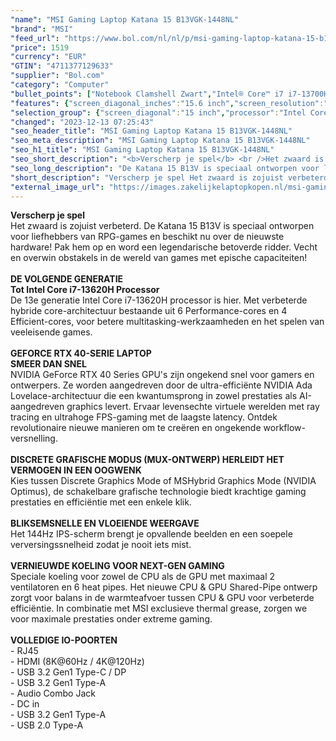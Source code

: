 ```yaml
---
"name": "MSI Gaming Laptop Katana 15 B13VGK-1448NL"
"brand": "MSI"
"feed_url": "https://www.bol.com/nl/nl/p/msi-gaming-laptop-katana-15-b13vgk-1448nl/9300000155894930"
"price": 1519
"currency": "EUR"
"GTIN": "4711377129633"
"supplier": "Bol.com"
"category": "Computer"
"bullet_points": ["Notebook Clamshell Zwart","Intel® Core™ i7 i7-13700H","39,6 cm (15.6\") Full HD 1920 x 1080 Pixels","16 GB DDR5-SDRAM 5200 MHz 2 x 8 GB","1 TB SSD","NVIDIA GeForce RTX 4070 8 GB Intel Iris Xe Graphics","Wi-Fi 6 (802.11ax) Bluetooth 5.2","53,5 Wh 240 W","Windows 11 Home"]
"features": {"screen_diagonal_inches":"15.6 inch","screen_resolution":"1920 x 1080 Pixels","processor_family":"Intel® Core™ i7","memory_size":"16 GB","memory_type":"DDR5-SDRAM","total_storage_space":"1 TB","graphics_card":"NVIDIA GeForce RTX 4070","graphics_memory_size":"8 GB","operating_system":"Windows 11 Home","battery_capacity":"53,5 Wh","width":"359 mm","depth":"259 mm","height":"24,9 mm","weight":"2,25 kg","purpose_laptop":"Gaming"}
"selection_group": {"screen_diagonal":"15 inch","processor":"Intel Core i7","changed_price_past_3_days":false,"product_family":"Katana"}
"changed": "2023-12-13 07:25:43"
"seo_header_title": "MSI Gaming Laptop Katana 15 B13VGK-1448NL"
"seo_meta_description": "MSI Gaming Laptop Katana 15 B13VGK-1448NL"
"seo_h1_title": "MSI Gaming Laptop Katana 15 B13VGK-1448NL"
"seo_short_description": "<b>Verscherp je spel</b> <br />Het zwaard is zojuist verbeterd."
"seo_long_description": "De Katana 15 B13V is speciaal ontworpen voor liefhebbers van RPG-games en beschikt nu over de nieuwste hardware! Pak hem op en word een legendarische betoverde ridder. Vecht en overwin obstakels in de wereld van games met epische capaciteiten! <br /> <br /> <b>DE VOLGENDE GENERATIE</b> <br /> <b>Tot Intel Core i7-13620H Processor</b> <br />De 13e generatie Intel Core i7-13620H processor is hier. Met verbeterde hybride core-architectuur bestaande uit 6 Performance-cores en 4 Efficient-cores, voor betere multitasking-werkzaamheden en het spelen van veeleisende games. <br /> <br /> <b>GEFORCE RTX 40-SERIE LAPTOP</b> <br /> <b>SMEER DAN SNEL</b> <br />NVIDIA GeForce RTX 40 Series GPU's zijn ongekend snel voor gamers en ontwerpers. Ze worden aangedreven door de ultra-efficiënte NVIDIA Ada Lovelace-architectuur die een kwantumsprong in zowel prestaties als AI-aangedreven graphics levert. Ervaar levensechte virtuele werelden met ray tracing en ultrahoge FPS-gaming met de laagste latency. Ontdek revolutionaire nieuwe manieren om te creëren en ongekende workflow-versnelling. <br /> <br /> <b>DISCRETE GRAFISCHE MODUS (MUX-ONTWERP) HERLEIDT HET VERMOGEN IN EEN OOGWENK</b> <br />Kies tussen Discrete Graphics Mode of MSHybrid Graphics Mode (NVIDIA Optimus), de schakelbare grafische technologie biedt krachtige gaming prestaties en efficiëntie met een enkele klik. <br /> <br /> <b>BLIKSEMSNELLE EN VLOEIENDE WEERGAVE</b> <br />Het 144Hz IPS-scherm brengt je opvallende beelden en een soepele verversingssnelheid zodat je nooit iets mist. <br /> <br /> <b>VERNIEUWDE KOELING VOOR NEXT-GEN GAMING</b> <br />Speciale koeling voor zowel de CPU als de GPU met maximaal 2 ventilatoren en 6 heat pipes. Het nieuwe CPU & GPU Shared-Pipe ontwerp zorgt voor balans in de warmteafvoer tussen CPU & GPU voor verbeterde efficiëntie. In combinatie met MSI exclusieve thermal grease, zorgen we voor maximale prestaties onder extreme gaming. <br /> <br /> <b>VOLLEDIGE IO-POORTEN</b> <br />- RJ45 <br />- HDMI (8K@60Hz / 4K@120Hz) <br />- USB 3. 2 Gen1 Type-C / DP <br />- USB 3. 2 Gen1 Type-A <br />- Audio Combo Jack <br />- DC in <br />- USB 3. 2 Gen1 Type-A <br />- USB 2. 0 Type-A"
"short_description": "Verscherp je spel Het zwaard is zojuist verbeterd. De Katana 15 B13V is speciaal ontworpen voor liefhebbers van RPG-games en beschikt nu over de nieuwste hardware! Pak hem op en word een legendarische betoverde ridder. Vecht en overwin obstakels in de wereld van games met epische capaciteiten! DE VOLGENDE GENERATIE Tot Intel Core i7-13620H Processor De 13e generatie Intel Core i7-13620H processor is hier. Met verbeterde hybride core-architectuur bestaande uit 6 Performance-cores en 4 Efficient-cores, voor betere multitasking-werkzaamheden en het spelen van veeleisende games. GEFORCE RTX 40-SERIE LAPTOP SMEER DAN SNEL NVIDIA GeForce RTX 40 Series GPU's zijn ongekend snel voor gamers en ontwerpers. Ze worden aangedreven door de ultra-efficiënte NVIDIA Ada Lovelace-architectuur die een kwantumsprong in zowel prestaties als AI-aangedreven graphics levert. Ervaar levensechte virtuele werelden met ray tracing en ultrahoge FPS-gaming met de laagste latency. Ontdek revolutionaire nieuwe manieren om te creëren en ongekende workflow-versnelling. DISCRETE GRAFISCHE MODUS (MUX-ONTWERP) HERLEIDT HET VERMOGEN IN EEN OOGWENK Kies tussen Discrete Graphics Mode of MSHybrid Graphics Mode (NVIDIA Optimus), de schakelbare grafische technologie biedt krachtige gaming prestaties en efficiëntie met een enkele klik. BLIKSEMSNELLE EN VLOEIENDE WEERGAVE Het 144Hz IPS-scherm brengt je opvallende beelden en een soepele verversingssnelheid zodat je nooit iets mist. VERNIEUWDE KOELING VOOR NEXT-GEN GAMING Speciale koeling voor zowel de CPU als de GPU met maximaal 2 ventilatoren en 6 heat pipes. Het nieuwe CPU & GPU Shared-Pipe ontwerp zorgt voor balans in de warmteafvoer tussen CPU & GPU voor verbeterde efficiëntie. In combinatie met MSI exclusieve thermal grease, zorgen we voor maximale prestaties onder extreme gaming. VOLLEDIGE IO-POORTEN - RJ45 - HDMI (8K@60Hz / 4K@120Hz) - USB 3.2 Gen1 Type-C / DP - USB 3.2 Gen1 Type-A - Audio Combo Jack - DC in - USB 3.2 Gen1 Type-A - USB 2.0 Type-A"
"external_image_url": "https://images.zakelijkelaptopkopen.nl/msi-gaming-laptop-katana-15-b13vgk-1448nl.webp"
---
```


<b>Verscherp je spel</b> <br />Het zwaard is zojuist verbeterd. De Katana 15 B13V is speciaal ontworpen voor liefhebbers van RPG-games en beschikt nu over de nieuwste hardware! Pak hem op en word een legendarische betoverde ridder. Vecht en overwin obstakels in de wereld van games met epische capaciteiten! <br /> <br /> <b>DE VOLGENDE GENERATIE</b> <br /> <b>Tot Intel Core i7-13620H Processor</b> <br />De 13e generatie Intel Core i7-13620H processor is hier. Met verbeterde hybride core-architectuur bestaande uit 6 Performance-cores en 4 Efficient-cores, voor betere multitasking-werkzaamheden en het spelen van veeleisende games. <br /> <br /> <b>GEFORCE RTX 40-SERIE LAPTOP</b> <br /> <b>SMEER DAN SNEL</b> <br />NVIDIA GeForce RTX 40 Series GPU's zijn ongekend snel voor gamers en ontwerpers. Ze worden aangedreven door de ultra-efficiënte NVIDIA Ada Lovelace-architectuur die een kwantumsprong in zowel prestaties als AI-aangedreven graphics levert. Ervaar levensechte virtuele werelden met ray tracing en ultrahoge FPS-gaming met de laagste latency. Ontdek revolutionaire nieuwe manieren om te creëren en ongekende workflow-versnelling. <br /> <br /> <b>DISCRETE GRAFISCHE MODUS (MUX-ONTWERP) HERLEIDT HET VERMOGEN IN EEN OOGWENK</b> <br />Kies tussen Discrete Graphics Mode of MSHybrid Graphics Mode (NVIDIA Optimus), de schakelbare grafische technologie biedt krachtige gaming prestaties en efficiëntie met een enkele klik. <br /> <br /> <b>BLIKSEMSNELLE EN VLOEIENDE WEERGAVE</b> <br />Het 144Hz IPS-scherm brengt je opvallende beelden en een soepele verversingssnelheid zodat je nooit iets mist. <br /> <br /> <b>VERNIEUWDE KOELING VOOR NEXT-GEN GAMING</b> <br />Speciale koeling voor zowel de CPU als de GPU met maximaal 2 ventilatoren en 6 heat pipes. Het nieuwe CPU & GPU Shared-Pipe ontwerp zorgt voor balans in de warmteafvoer tussen CPU & GPU voor verbeterde efficiëntie. In combinatie met MSI exclusieve thermal grease, zorgen we voor maximale prestaties onder extreme gaming. <br /> <br /> <b>VOLLEDIGE IO-POORTEN</b> <br />- RJ45 <br />- HDMI (8K@60Hz / 4K@120Hz) <br />- USB 3.2 Gen1 Type-C / DP <br />- USB 3.2 Gen1 Type-A <br />- Audio Combo Jack <br />- DC in <br />- USB 3.2 Gen1 Type-A <br />- USB 2.0 Type-A